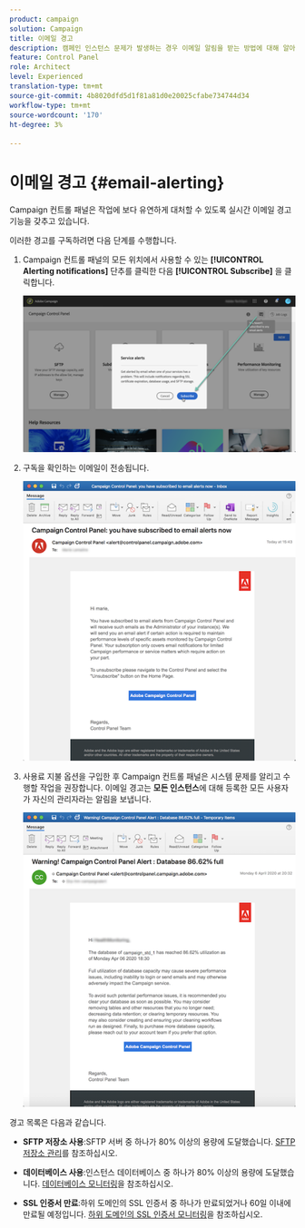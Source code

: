 ```yaml
---
product: campaign
solution: Campaign
title: 이메일 경고
description: 캠페인 인스턴스 문제가 발생하는 경우 이메일 알림을 받는 방법에 대해 알아봅니다.
feature: Control Panel
role: Architect
level: Experienced
translation-type: tm+mt
source-git-commit: 4b8020dfd5d1f81a81d0e20025cfabe734744d34
workflow-type: tm+mt
source-wordcount: '170'
ht-degree: 3%

---
```



# 이메일 경고 {#email-alerting}

Campaign 컨트롤 패널은 작업에 보다 유연하게 대처할 수 있도록 실시간 이메일 경고 기능을 갖추고 있습니다.

이러한 경고를 구독하려면 다음 단계를 수행합니다.

1. Campaign 컨트롤 패널의 모든 위치에서 사용할 수 있는 **[!UICONTROL Alerting notifications]** 단추를 클릭한 다음 **[!UICONTROL Subscribe]** 을 클릭합니다.

   ![](assets/subscribing.png)

1. 구독을 확인하는 이메일이 전송됩니다.

   ![](assets/email_subscription.png)

1. 사용료 지불 옵션을 구입한 후 Campaign 컨트롤 패널은 시스템 문제를 알리고 수행할 작업을 권장합니다. 이메일 경고는 **모든 인스턴스**&#x200B;에 대해 등록한 모든 사용자가 자신의 관리자라는 알림을 보냅니다.

   ![](assets/alert_sample.png)


경고 목록은 다음과 같습니다.

* **SFTP 저장소 사용**:SFTP 서버 중 하나가 80% 이상의 용량에 도달했습니다. [SFTP 저장소 관리](../../sftp/using/sftp-storage-management.md)를 참조하십시오.

* **데이터베이스 사용**:인스턴스 데이터베이스 중 하나가 80% 이상의 용량에 도달했습니다. [데이터베이스 모니터링](../../performance-monitoring/using/database-monitoring.md)을 참조하십시오.

* **SSL 인증서 만료**:하위 도메인의 SSL 인증서 중 하나가 만료되었거나 60일 이내에 만료될 예정입니다. [하위 도메인의 SSL 인증서 모니터링](../../subdomains-certificates/using/monitoring-ssl-certificates.md)을 참조하십시오.

